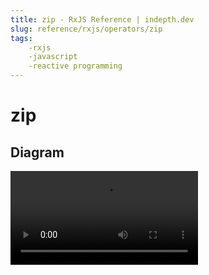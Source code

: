 ```yaml
---
title: zip - RxJS Reference | indepth.dev
slug: reference/rxjs/operators/zip
tags:
    -rxjs 
    -javascript 
    -reactive programming
---
```


# zip

## Diagram

<video>
    <source src="https://images.indepth.dev/references/rxjs/operators/zip.mp4" type="video/mp4">
</video>
